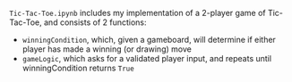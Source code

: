 `Tic-Tac-Toe.ipynb` includes my implementation of a 2-player game of Tic-Tac-Toe, and consists of 2 functions:
 - `winningCondition`, which, given a gameboard, will determine if either player has made a winning (or drawing) move
 - `gameLogic`, which asks for a validated player input, and repeats until winningCondition returns `True`
